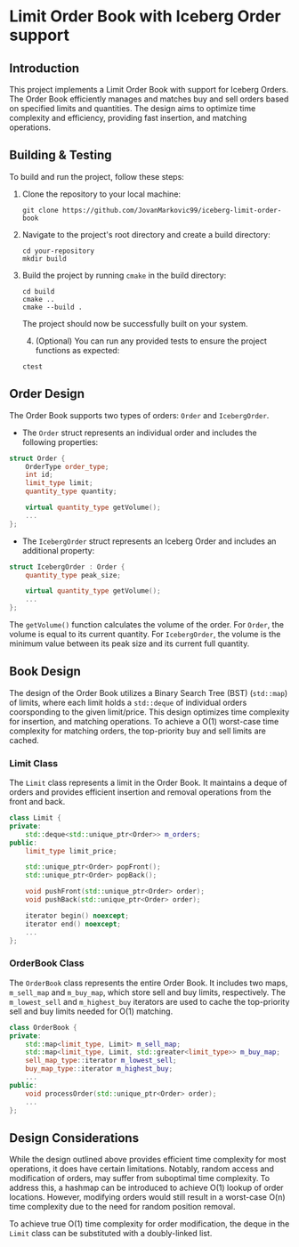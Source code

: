 # Limit Order Book with Iceberg Order support

## Introduction

This project implements a Limit Order Book with support for Iceberg Orders. The Order Book efficiently manages and matches buy and sell orders based on specified limits and quantities. The design aims to optimize time complexity and efficiency, providing fast insertion, and matching operations.

## Building & Testing

To build and run the project, follow these steps:

1. Clone the repository to your local machine:
    ``` 
    git clone https://github.com/JovanMarkovic99/iceberg-limit-order-book 
    ```

2. Navigate to the project's root directory and create a build directory:
    ``` 
    cd your-repository
    mkdir build
    ```

3. Build the project by running `cmake` in the build directory:
    ```
    cd build
    cmake ..
    cmake --build .
    ```
    The project should now be successfully built on your system.

    4. (Optional) You can run any provided tests to ensure the project functions as expected:
    ```
    ctest
    ```

## Order Design

The Order Book supports two types of orders: `Order` and `IcebergOrder`.

- The `Order` struct represents an individual order and includes the following properties:

```cpp
struct Order {
    OrderType order_type;
    int id;
    limit_type limit;
    quantity_type quantity;

    virtual quantity_type getVolume();
    ...
};
```

- The `IcebergOrder` struct represents an Iceberg Order and includes an additional property:

```cpp
struct IcebergOrder : Order {
    quantity_type peak_size;

    virtual quantity_type getVolume();
    ...
};
```
The `getVolume()` function calculates the volume of the order. For `Order`, the volume is equal to its current quantity. For `IcebergOrder`, the volume is the minimum value between its peak size and its current full quantity.

## Book Design

The design of the Order Book utilizes a Binary Search Tree (BST) (`std::map`) of limits, where each limit holds a `std::deque` of individual orders coorsponding to the given limit/price. This design optimizes time complexity for insertion, and matching operations. To achieve a O(1) worst-case time complexity for matching orders, the top-priority buy and sell limits are cached.

### Limit Class

The `Limit` class represents a limit in the Order Book. It maintains a deque of orders and provides efficient insertion and removal operations from the front and back.

```cpp
class Limit {
private:
    std::deque<std::unique_ptr<Order>> m_orders;
public:
    limit_type limit_price;

    std::unique_ptr<Order> popFront();
    std::unique_ptr<Order> popBack();

    void pushFront(std::unique_ptr<Order> order);
    void pushBack(std::unique_ptr<Order> order);

    iterator begin() noexcept;
    iterator end() noexcept;
    ...
};
```

### OrderBook Class

The `OrderBook` class represents the entire Order Book. It includes two maps, `m_sell_map` and `m_buy_map`, which store sell and buy limits, respectively. The `m_lowest_sell` and `m_highest_buy` iterators are used to cache the top-priority sell and buy limits needed for O(1) matching.

```cpp
class OrderBook {
private:
    std::map<limit_type, Limit> m_sell_map;
    std::map<limit_type, Limit, std::greater<limit_type>> m_buy_map;
    sell_map_type::iterator m_lowest_sell;
    buy_map_type::iterator m_highest_buy;
    ...
public:
    void processOrder(std::unique_ptr<Order> order);
    ...
};
```

## Design Considerations

While the design outlined above provides efficient time complexity for most operations, it does have certain limitations. Notably, random access and modification of orders, may suffer from suboptimal time complexity. To address this, a hashmap can be introduced to achieve O(1) lookup of order locations. However, modifying orders would still result in a worst-case O(n) time complexity due to the need for random position removal.

To achieve true O(1) time complexity for order modification, the deque in the `Limit` class can be substituted with a doubly-linked list.